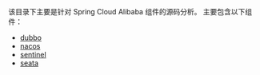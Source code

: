 该目录下主要是针对 Spring Cloud Alibaba 组件的源码分析。
主要包含以下组件：
- [dubbo](ali/dubbo/)
- [nacos](ali/nacos/)
- [sentinel](ali/sentinel/)
- [seata](ali/seata/)